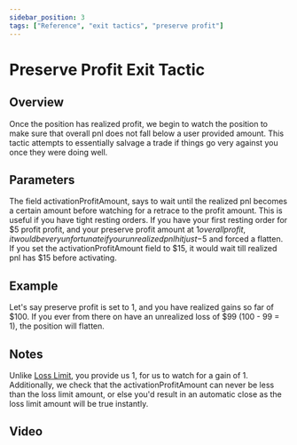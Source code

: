 ```yaml
---
sidebar_position: 3
tags: ["Reference", "exit tactics", "preserve profit"]
---
```

# Preserve Profit Exit Tactic

## Overview

Once the position has realized profit, we begin to watch the position to make sure that overall pnl does not fall below a user provided amount. This tactic attempts to essentially salvage a trade if things go very against you once they were doing well.


## Parameters
The field activationProfitAmount, says to wait until the realized pnl becomes a certain amount before watching for a retrace to the profit amount. This is useful if you have tight resting orders. If you have your first resting order for $5 profit profit, and your preserve profit amount at $1 overall profit, it would be very unfortunate if your unrealized pnl hit just -$5 and forced a flatten. If you set the activationProfitAmount field to $15, it would wait till realized pnl has $15 before activating.

## Example
Let's say preserve profit is set to 1, and you have realized gains so far of $100. If you ever from there on have an unrealized loss of $99 (100 - 99 = 1), the position will flatten.

## Notes
Unlike [Loss Limit](loss_limit.md), you provide us 1, for us to watch for a gain of 1. Additionally, we check that the activationProfitAmount can never be less than the loss limit amount, or else you'd result in an automatic close as the loss limit amount will be true instantly.

## Video


